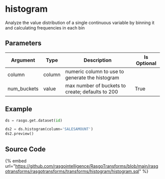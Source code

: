 

# histogram

Analyze the value distribution of a single continuous variable by binning it and calculating frequencies in each bin

## Parameters

|  Argument   |  Type  |                   Description                    | Is Optional |
| ----------- | ------ | ------------------------------------------------ | ----------- |
| column      | column | numeric column to use to generate the histogram  |             |
| num_buckets | value  | max number of buckets to create; defaults to 200 | True        |


## Example

```python
ds = rasgo.get.dataset(id)

ds2 = ds.histogram(column='SALESAMOUNT')
ds2.preview()
```

## Source Code

{% embed url="https://github.com/rasgointelligence/RasgoTransforms/blob/main/rasgotransforms/rasgotransforms/transforms/histogram/histogram.sql" %}

